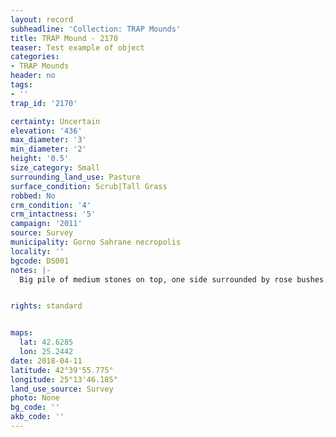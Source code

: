 ```yaml
---
layout: record
subheadline: 'Collection: TRAP Mounds'
title: TRAP Mound - 2170
teaser: Test example of object
categories:
- TRAP Mounds
header: no
tags:
- ''
trap_id: '2170'

certainty: Uncertain
elevation: '436'
max_diameter: '3'
min_diameter: '2'
height: '0.5'
size_category: Small
surrounding_land_use: Pasture
surface_condition: Scrub|Tall Grass
robbed: No
crm_condition: '4'
crm_intactness: '5'
campaign: '2011'
source: Survey
municipality: Gorno Sahrane necropolis
locality: ''
bgcode: DS001
notes: |-
  Big pile of medium stones on top, one side surrounded by rose bushes.


rights: standard


maps:
  lat: 42.6285
  lon: 25.2442
date: 2018-04-11
latitude: 42°39'55.775"
longitude: 25°13'46.185"
land_use_source: Survey
photo: None
bg_code: ''
akb_code: ''
---
```


